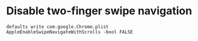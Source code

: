 # Disable two-finger swipe navigation

    defaults write com.google.Chrome.plist AppleEnableSwipeNavigateWithScrolls -bool FALSE
